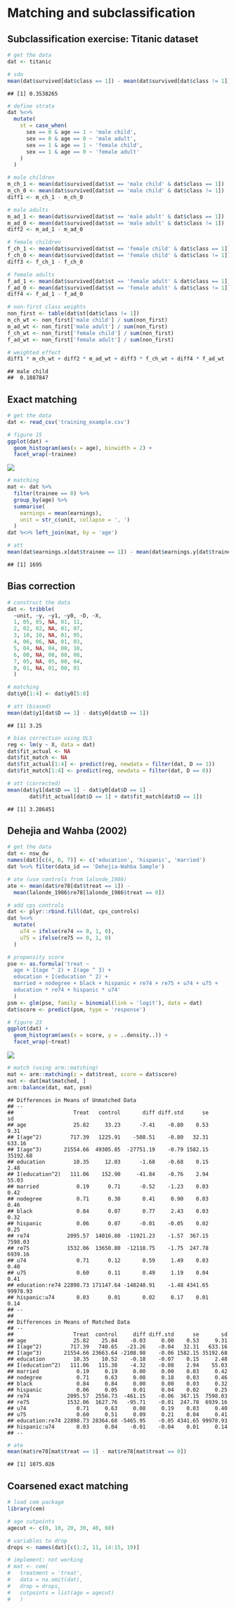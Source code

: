Matching and subclassification
================

<!-- README.md is generated from README.Rmd. Please edit that file -->

## Subclassification exercise: Titanic dataset

``` r
# get the data
dat <- titanic

# sdo
mean(dat$survived[dat$class == 1]) - mean(dat$survived[dat$class != 1])
```

    ## [1] 0.3538265

``` r
# define strata
dat %<>%
  mutate(
    st = case_when(
      sex == 0 & age == 1 ~ 'male child',
      sex == 0 & age == 0 ~ 'male adult',
      sex == 1 & age == 1 ~ 'female child',
      sex == 1 & age == 0 ~ 'female adult'
    )
  )

# male children
m_ch_1 <- mean(dat$survived[dat$st == 'male child' & dat$class == 1])
m_ch_0 <- mean(dat$survived[dat$st == 'male child' & dat$class != 1])
diff1 <- m_ch_1 - m_ch_0

# male adults
m_ad_1 <- mean(dat$survived[dat$st == 'male adult' & dat$class == 1])
m_ad_0 <- mean(dat$survived[dat$st == 'male adult' & dat$class != 1])
diff2 <- m_ad_1 - m_ad_0

# female children
f_ch_1 <- mean(dat$survived[dat$st == 'female child' & dat$class == 1])
f_ch_0 <- mean(dat$survived[dat$st == 'female child' & dat$class != 1])
diff3 <- f_ch_1 - f_ch_0

# female adults
f_ad_1 <- mean(dat$survived[dat$st == 'female adult' & dat$class == 1])
f_ad_0 <- mean(dat$survived[dat$st == 'female adult' & dat$class != 1])
diff4 <- f_ad_1 - f_ad_0

# non-first class weights
non_first <- table(dat$st[dat$class != 1])
m_ch_wt <- non_first['male child'] / sum(non_first)
m_ad_wt <- non_first['male adult'] / sum(non_first)
f_ch_wt <- non_first['female child'] / sum(non_first)
f_ad_wt <- non_first['female adult'] / sum(non_first)

# weighted effect
diff1 * m_ch_wt + diff2 * m_ad_wt + diff3 * f_ch_wt + diff4 * f_ad_wt
```

    ## male child 
    ##  0.1887847

## Exact matching

``` r
# get the data
dat <- read_csv('training_example.csv')

# figure 15
ggplot(dat) +
  geom_histogram(aes(x = age), binwidth = 2) +
  facet_wrap(~trainee)
```

![](../fig/match-1.png)<!-- -->

``` r
# matching
mat <- dat %>%
  filter(trainee == 0) %>%
  group_by(age) %>%
  summarise(
    earnings = mean(earnings),
    unit = str_c(unit, collapse = ', ')
  )
dat %<>% left_join(mat, by = 'age')

# att
mean(dat$earnings.x[dat$trainee == 1]) - mean(dat$earnings.y[dat$trainee == 1])
```

    ## [1] 1695

## Bias correction

``` r
# construct the data
dat <- tribble(
  ~unit, ~y, ~y1, ~y0, ~D, ~X,
  1, 05, 05, NA, 01, 11,
  2, 02, 02, NA, 01, 07,
  3, 10, 10, NA, 01, 05,
  4, 06, 06, NA, 01, 03,
  5, 04, NA, 04, 00, 10,
  6, 00, NA, 00, 00, 08,
  7, 05, NA, 05, 00, 04,
  8, 01, NA, 01, 00, 01
  )

# matching
dat$y0[1:4] <- dat$y0[5:8]

# att (biased)
mean(dat$y1[dat$D == 1] - dat$y0[dat$D == 1])
```

    ## [1] 3.25

``` r
# bias correction using OLS
reg <- lm(y ~ X, data = dat)
dat$fit_actual <- NA
dat$fit_match <- NA
dat$fit_actual[1:4] <- predict(reg, newdata = filter(dat, D == 1))
dat$fit_match[1:4] <- predict(reg, newdata = filter(dat, D == 0))

# att (corrected)
mean(dat$y1[dat$D == 1] - dat$y0[dat$D == 1] - 
       dat$fit_actual[dat$D == 1] + dat$fit_match[dat$D == 1])
```

    ## [1] 3.286451

## Dehejia and Wahba (2002)

``` r
# get the data
dat <- nsw_dw
names(dat)[c(4, 6, 7)] <- c('education', 'hispanic', 'married')
dat %<>% filter(data_id == 'Dehejia-Wahba Sample')

# ate (use controls from lalonde_1986)
ate <- mean(dat$re78[dat$treat == 1]) - 
  mean(lalonde_1986$re78[lalonde_1986$treat == 0])

# add cps controls
dat <- plyr::rbind.fill(dat, cps_controls)
dat %<>%
  mutate(
    u74 = ifelse(re74 == 0, 1, 0),
    u75 = ifelse(re75 == 0, 1, 0)
  )

# propensity score
pse <- as.formula('treat ~ 
  age + I(age ^ 2) + I(age ^ 3) + 
  education + I(education ^ 2) +
  married + nodegree + black + hispanic + re74 + re75 + u74 + u75 +
  education * re74 + hispanic * u74'
  )
psm <- glm(pse, family = binomial(link = 'logit'), data = dat)
dat$score <- predict(psm, type = 'response')

# figure 23
ggplot(dat) +
  geom_histogram(aes(x = score, y = ..density..)) +
  facet_wrap(~treat)
```

![](../fig/propensity-1.png)<!-- -->

``` r
# match (using arm::matching)
mat <- arm::matching(z = dat$treat, score = dat$score)
mat <- dat[mat$matched, ]
arm::balance(dat, mat, psm)
```

    ## Differences in Means of Unmatched Data
    ## --
    ##                   Treat   control       diff diff.std      se       sd
    ## age               25.82     33.23      -7.41    -0.80    0.53     9.31
    ## I(age^2)         717.39   1225.91    -508.51    -0.80   32.31   633.16
    ## I(age^3)       21554.66  49305.85  -27751.19    -0.79 1582.15 35192.68
    ## education         10.35     12.03      -1.68    -0.68    0.15     2.48
    ## I(education^2)   111.06    152.90     -41.84    -0.76    2.94    55.03
    ## married            0.19      0.71      -0.52    -1.23    0.03     0.42
    ## nodegree           0.71      0.30       0.41     0.90    0.03     0.46
    ## black              0.84      0.07       0.77     2.43    0.03     0.32
    ## hispanic           0.06      0.07      -0.01    -0.05    0.02     0.25
    ## re74            2095.57  14016.80  -11921.23    -1.57  367.15  7598.03
    ## re75            1532.06  13650.80  -12118.75    -1.75  247.78  6939.16
    ## u74                0.71      0.12       0.59     1.49    0.03     0.40
    ## u75                0.60      0.11       0.49     1.19    0.04     0.41
    ## education:re74 22898.73 171147.64 -148248.91    -1.48 4341.65 99978.93
    ## hispanic:u74       0.03      0.01       0.02     0.17    0.01     0.14
    ## --
    ## 
    ## Differences in Means of Matched Data
    ## --
    ##                   Treat  control     diff diff.std      se       sd
    ## age               25.82    25.84    -0.03     0.00    0.53     9.31
    ## I(age^2)         717.39   740.65   -23.26    -0.04   32.31   633.16
    ## I(age^3)       21554.66 23663.64 -2108.98    -0.06 1582.15 35192.68
    ## education         10.35    10.52    -0.18    -0.07    0.15     2.48
    ## I(education^2)   111.06   115.38    -4.32    -0.08    2.94    55.03
    ## married            0.19     0.19     0.00     0.00    0.03     0.42
    ## nodegree           0.71     0.63     0.08     0.18    0.03     0.46
    ## black              0.84     0.84     0.00     0.00    0.03     0.32
    ## hispanic           0.06     0.05     0.01     0.04    0.02     0.25
    ## re74            2095.57  2556.73  -461.15    -0.06  367.15  7598.03
    ## re75            1532.06  1627.76   -95.71    -0.01  247.78  6939.16
    ## u74                0.71     0.63     0.08     0.19    0.03     0.40
    ## u75                0.60     0.51     0.09     0.21    0.04     0.41
    ## education:re74 22898.73 28364.68 -5465.95    -0.05 4341.65 99978.93
    ## hispanic:u74       0.03     0.04    -0.01    -0.04    0.01     0.14
    ## --

``` r
# ate
mean(mat$re78[mat$treat == 1] - mat$re78[mat$treat == 0])
```

    ## [1] 1075.026

## Coarsened exact matching

``` r
# load cem package
library(cem)

# age cutpoints
agecut <- c(0, 10, 20, 30, 40, 60)

# variables to drop
drops <- names(dat)[c(1:2, 11, 14:15, 19)]

# implement: not working
# mat <- cem(
#   treatment = 'treat',
#   data = na.omit(dat),
#   drop = drops,
#   cutpoints = list(age = agecut)
#   )
```

